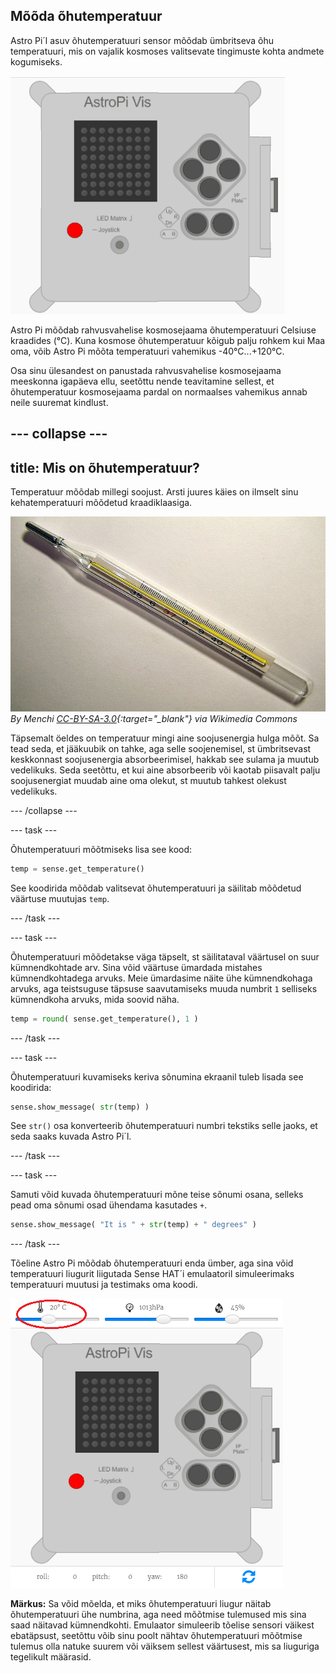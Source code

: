 ## Mõõda õhutemperatuur

Astro Pi´l asuv õhutemperatuuri sensor mõõdab ümbritseva õhu temperatuuri, mis on vajalik kosmoses valitsevate tingimuste kohta andmete kogumiseks.

![Sõnum õhutemperatuuri kohta](images/degrees-message.gif)

Astro Pi mõõdab rahvusvahelise kosmosejaama õhutemperatuuri Celsiuse kraadides (&deg;C). Kuna kosmose õhutemperatuur kõigub palju rohkem kui Maa oma, võib Astro Pi mõõta temperatuuri vahemikus -40°C...+120°C.

Osa sinu ülesandest on panustada rahvusvahelise kosmosejaama meeskonna igapäeva ellu, seetõttu nende teavitamine sellest, et õhutemperatuur kosmosejaama pardal on normaalses vahemikus annab neile suuremat kindlust.

--- collapse ---
---
title: Mis on õhutemperatuur?
---
Temperatuur mõõdab millegi soojust. Arsti juures käies on ilmselt sinu kehatemperatuuri mõõdetud kraadiklaasiga.

![Termomeeter](images/thermometer.JPG) *By Menchi [CC-BY-SA-3.0](http://creativecommons.org/licenses/by-sa/3.0/){:target="_blank"} via Wikimedia Commons*

Täpsemalt öeldes on temperatuur mingi aine soojusenergia hulga mõõt. Sa tead seda, et jääkuubik on tahke, aga selle soojenemisel, st ümbritsevast keskkonnast soojusenergia absorbeerimisel, hakkab see sulama ja muutub vedelikuks. Seda seetõttu, et kui aine absorbeerib või kaotab piisavalt palju soojusenergiat muudab aine oma olekut, st muutub tahkest olekust vedelikuks.

--- /collapse ---

--- task ---

Õhutemperatuuri mõõtmiseks lisa see kood:

```python
temp = sense.get_temperature()
```

See koodirida mõõdab valitsevat õhutemperatuuri ja säilitab mõõdetud väärtuse muutujas `temp`.

--- /task ---

--- task ---

Õhutemperatuuri mõõdetakse väga täpselt, st säilitataval väärtusel on suur kümnendkohtade arv. Sina võid väärtuse ümardada mistahes kümnendkohtadega arvuks. Meie ümardasime näite ühe kümnendkohaga arvuks, aga teistsuguse täpsuse saavutamiseks muuda numbrit `1` selliseks kümnendkoha arvuks, mida soovid näha.

```python
temp = round( sense.get_temperature(), 1 )
```

--- /task ---

--- task ---

Õhutemperatuuri kuvamiseks keriva sõnumina ekraanil tuleb lisada see koodirida:

```python
sense.show_message( str(temp) )
```

See `str()` osa konverteerib õhutemperatuuri numbri tekstiks selle jaoks, et seda saaks kuvada Astro Pi´l.

--- /task ---

--- task ---

Samuti võid kuvada õhutemperatuuri mõne teise sõnumi osana, selleks pead oma sõnumi osad ühendama kasutades `+`.

```python
sense.show_message( "It is " + str(temp) + " degrees" )
```

--- /task ---

Tõeline Astro Pi mõõdab õhutemperatuuri enda ümber, aga sina võid temperatuuri liugurit liigutada Sense HAT´i emulaatoril simuleerimaks temperatuuri muutusi ja testimaks oma koodi.

![Õhutemperatuuri liugur](images/temperature-slider.png)

**Märkus:** Sa võid mõelda, et miks õhutemperatuuri liugur näitab õhutemperatuuri ühe numbrina, aga need mõõtmise tulemused mis sina saad näitavad kümnendkohti. Emulaator simuleerib tõelise sensori väikest ebatäpsust, seetõttu võib sinu poolt nähtav õhutemperatuuri mõõtmise tulemus olla natuke suurem või väiksem sellest väärtusest, mis sa liuguriga tegelikult määrasid.